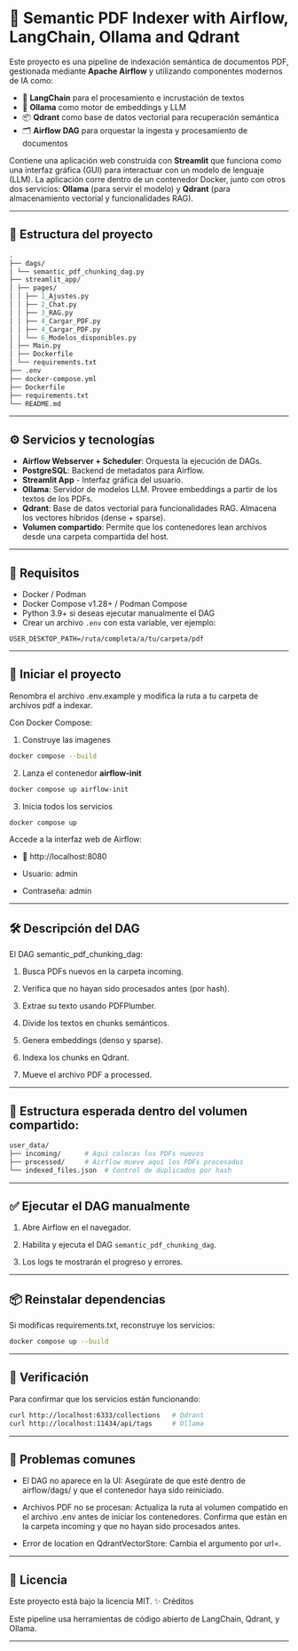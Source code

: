 # 🧠 Semantic PDF Indexer with Airflow, LangChain, Ollama and Qdrant

Este proyecto es una pipeline de indexación semántica de documentos PDF, gestionada mediante **Apache Airflow** y utilizando componentes modernos de IA como:

- 🦜 **LangChain** para el procesamiento e incrustación de textos
- 🤖 **Ollama** como motor de embeddings y LLM
- 📦 **Qdrant** como base de datos vectorial para recuperación semántica
- 🗂 **Airflow DAG** para orquestar la ingesta y procesamiento de documentos

Contiene una aplicación web construida con **Streamlit** que funciona como una interfaz gráfica (GUI) para interactuar con un modelo de lenguaje (LLM). La aplicación corre dentro de un contenedor Docker, junto con otros dos servicios: **Ollama** (para servir el modelo) y **Qdrant** (para almacenamiento vectorial y funcionalidades RAG).

---

## 📁 Estructura del proyecto
```graphql
.
├── dags/
│ └── semantic_pdf_chunking_dag.py
├── streamlit_app/
│ ├── pages/
│ │ ├── 1_Ajustes.py
│ │ ├── 2_Chat.py
│ │ ├── 3_RAG.py
│ │ ├── 4_Cargar_PDF.py
│ │ ├── 4_Cargar_PDF.py
│ │ └── 6_Modelos_disponibles.py
│ ├── Main.py
│ ├── Dockerfile
│ └── requirements.txt
├── .env
├── docker-compose.yml
├── Dockerfile
├── requirements.txt
└── README.md
```
---

## ⚙️ Servicios y tecnologías

- **Airflow Webserver + Scheduler**: Orquesta la ejecución de DAGs.
- **PostgreSQL**: Backend de metadatos para Airflow.
- **Streamlit App** - Interfaz gráfica del usuario.
- **Ollama**: Servidor de modelos LLM. Provee embeddings a partir de los textos de los PDFs.
- **Qdrant**: Base de datos vectorial para funcionalidades RAG. Almacena los vectores híbridos (dense + sparse).
- **Volumen compartido**: Permite que los contenedores lean archivos desde una carpeta compartida del host.

---

## 📄 Requisitos

- Docker / Podman
- Docker Compose v1.28+ / Podman Compose
- Python 3.9+ si deseas ejecutar manualmente el DAG
- Crear un archivo `.env` con esta variable, ver ejemplo:

```
USER_DESKTOP_PATH=/ruta/completa/a/tu/carpeta/pdf
```

---

## 🚀 Iniciar el proyecto

Renombra el archivo .env.example y modifica la ruta a tu carpeta de archivos pdf a indexar.

Con Docker Compose:

1. Construye las imagenes
```bash
docker compose --build
```
2. Lanza el contenedor **airflow-init** 
```bash
docker compose up airflow-init
```
3. Inicia todos los servicios 
```bash
docker compose up
```
Accede a la interfaz web de Airflow:

- 📍 http://localhost:8080

- Usuario: admin

- Contraseña: admin

---

## 🛠️ Descripción del DAG

El DAG semantic_pdf_chunking_dag:

1. Busca PDFs nuevos en la carpeta incoming.

2. Verifica que no hayan sido procesados antes (por hash).

3. Extrae su texto usando PDFPlumber.

4. Divide los textos en chunks semánticos.

5. Genera embeddings (denso y sparse).

6. Indexa los chunks en Qdrant.

7. Mueve el archivo PDF a processed.

---

## 📂 Estructura esperada dentro del volumen compartido:
```graphql
user_data/
├── incoming/      # Aquí colocas los PDFs nuevos
├── processed/     # Airflow mueve aquí los PDFs procesados
└── indexed_files.json  # Control de duplicados por hash
```
---

## ✅ Ejecutar el DAG manualmente

1. Abre Airflow en el navegador.

2. Habilita y ejecuta el DAG ```semantic_pdf_chunking_dag```.

3. Los logs te mostrarán el progreso y errores.

---

## 📦 Reinstalar dependencias

Si modificas requirements.txt, reconstruye los servicios:
```bash
docker compose up --build
```
---

## 🧪 Verificación

Para confirmar que los servicios están funcionando:
```bash
curl http://localhost:6333/collections   # Qdrant
curl http://localhost:11434/api/tags     # Ollama
```
---

## 🧹 Problemas comunes

- El DAG no aparece en la UI: Asegúrate de que esté dentro de airflow/dags/ y que el contenedor haya sido reiniciado.

- Archivos PDF no se procesan: Actualiza la ruta al volumen compatido en el archivo .env antes de iniciar los contenedores. Confirma que están en la carpeta incoming y que no hayan sido procesados antes.

- Error de location en QdrantVectorStore: Cambia el argumento por url=.

---

## 📜 Licencia

Este proyecto está bajo la licencia MIT.
✨ Créditos

Este pipeline usa herramientas de código abierto de LangChain, Qdrant, y Ollama.

---
